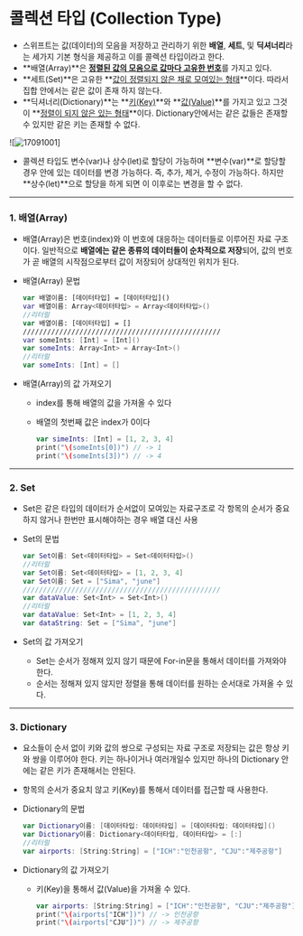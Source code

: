 # 콜렉션 타입 (Collection Type)

- 스위프트는 값(데이터)의 모음을 저장하고 관리하기 위한 **배열**, **세트**, 및 **딕셔너리**라는 세가지 기본 형식을 제공하고 이를 콜렉션 타입이라고 한다. 
- **배열(Array)**은 <u>**정렬된 값의 모음으로 값마다 고유한 번호**</u>를 가지고 있다.
- **세트(Set)**은 고유한 **<u>값이 정렬되지 않은 채로 모여있는 형태</u>**이다. 따라서 집합 안에서는 같은 값이 존재 하지 않는다.
- **딕셔너리(Dictionary)**는 **<u>키(Key)</u>**와 **<u>값(Value)</u>**를 가지고 있고 그것이 **<u>정렬이 되지 않은 있는 형태</u>**이다. Dictionary안에서는 같은 값들은 존재할 수 있지만 같은 키는 존재할 수 없다.

![![17091001](https://github.com/simajune/iOS_School/blob/master/Img/17091001.png)]

- 콜렉션 타입도 변수(var)나 상수(let)로 할당이 가능하며 **변수(var)**로 할당할 경우 안에 있는 데이터를 변경 가능하다. 즉, 추가, 제거, 수정이 가능하다. 하지만 **상수(let)**으로 할당을 하게 되면 이 이후로는 변경을 할 수 없다.

** **



### 1. 배열(Array)

- 배열(Array)은 번호(index)와 이 번호에 대응하는 데이터들로 이루어진 자료 구조이다. 일반적으로 **배열에는 같은 종류의 데이터들이 순차적으로 저장**되어, 값의 번호가 곧 배열의 시작점으로부터 값이 저장되어 상대적인 위치가 된다. 

- 배열(Array) 문법

  ```swift
  var 배열이름: [데이터타입] = [데이터타입]()
  var 배열이름: Array<데이터타입> = Array<데이터타입>()
  //리터럴
  var 배열이름: [데이터타입] = []
  /////////////////////////////////////////////////
  var someInts: [Int] = [Int]()
  var someInts: Array<Int> = Array<Int>()
  //리터럴
  var someInts: [Int] = []
  ```

- 배열(Array)의 값 가져오기

  - index를 통해 배열의 값을 가져올 수 있다

  - 배열의 첫번째 값은 index가 0이다

    ```swift
    var simeInts: [Int] = [1, 2, 3, 4]
    print("\(someInts[0])")	// -> 1
    print("\(someInts[3])")	// -> 4
    ```

** **



### 2. Set

- Set은 같은 타입의 데이터가 순서없이 모여있는 자료구조로 각 항목의 순서가 중요하지 않거나 한번만 표시해야하는 경우 배열 대신 사용

- Set의 문법

  ```swift
  var Set이름: Set<데이터타입> = Set<데이터타입>()
  //리터럴
  var Set이름: Set<데이터타입> = [1, 2, 3, 4]
  var Set이름: Set = ["Sima", "june"]
  /////////////////////////////////////////////////
  var dataValue: Set<Int> = Set<Int>()
  //리터럴
  var dataValue: Set<Int> = [1, 2, 3, 4]
  var dataString: Set = ["Sima", "june"]
  ```

- Set의 값 가져오기

  - Set는 순서가 정해져 있지 않기 때문에 For-in문을 통해서 데이터를 가져와야 한다.
  - 순서는 정해져 있지 않지만 정렬을 통해 데이터를 원하는 순서대로 가져올 수 있다.

** **



### 3. Dictionary

- 요소들이 순서 없이 키와 값의 쌍으로 구성되는 자료 구조로 저장되는 값은 항상 키와 쌍을 이루어야 한다. 키는 하나이거나 여러개일수 있지만 하나의 Dictionary 안에는 같은 키가 존재해서는 안된다.

- 항목의 순서가 중요치 않고 키(Key)를 통해서 데이터를 접근할 때 사용한다.

- Dictionary의 문법

  ```swift
  var Dictionary이름: [데이터타입: 데이터타입] = [데이터타입: 데이터타입]()
  var Dictionary이름: Dictionary<데이터타입, 데이터타입> = [:]
  //리터럴
  var airports: [String:String] = ["ICH":"인천공항", "CJU":"제주공항"]
  ```

- Dictionary의 값 가져오기

  - 키(Key)을 통해서 값(Value)을 가져올 수 있다.

    ```swift
    var airports: [String:String] = ["ICH":"인천공항", "CJU":"제주공항"]
    print("\(airports["ICH"])")	// -> 인천공항
    print("\(airports["CJU"])")	// -> 제주공항
    ```






